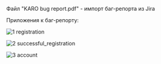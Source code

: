 Файл "KARO bug report.pdf" - импорт баг-репорта из Jira

Приложения к баг-репорту:
  
![1 registration](https://github.com/Jarvinen-I/KARO_bug_report/assets/121432966/b72c3baa-2424-4da9-80f0-67f5e9d6e186)
  
![2 successful_registration](https://github.com/Jarvinen-I/KARO_bug_report/assets/121432966/f5a63b25-45bd-4245-91fc-2aab155e4762)
  
![3 account](https://github.com/Jarvinen-I/KARO_bug_report/assets/121432966/15436dea-e9bc-4b5e-9d20-d9022f60a3df)
